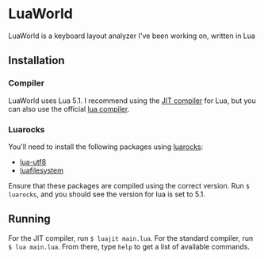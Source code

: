 # LuaWorld

LuaWorld is a keyboard layout analyzer I've been working on, written in Lua

## Installation

### Compiler
LuaWorld uses Lua 5.1. I recommend using the [JIT compiler](http://luajit.org/install.html) for Lua, but you can also use the official [lua compiler](https://lua.org/download.html).

### Luarocks
You'll need to install the following packages using [luarocks](https://github.com/luarocks/luarocks):
- [lua-utf8](https://github.com/starwing/luautf8)
- [luafilesystem](https://github.com/lunarmodules/luafilesystem)

Ensure that these packages are compiled using the correct version. Run `$ luarocks`, and you should see the version for lua is set to 5.1.

## Running
For the JIT compiler, run `$ luajit main.lua`. For the standard compiler, run `$ lua main.lua`. From there, type `help` to get a list of available commands.
